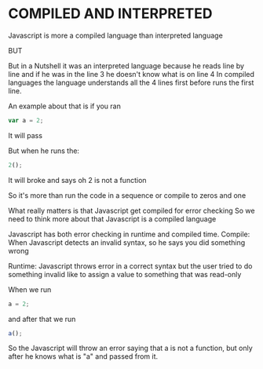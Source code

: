 # COMPILED AND INTERPRETED

Javascript is more a compiled language
than interpreted language

BUT

But in a Nutshell it was an interpreted language
because he reads line by line and if he was in the line
3 he doesn't know what is on line 4
In compiled languages the language understands all the 4 lines
first before runs the first line.

An example about that is
if you ran

```js
var a = 2;
```

It will pass

But when he runs the:

```js
2();
```

It will broke and says oh 2 is not a function

So it's more than run the code in a sequence or compile to zeros and one

What really matters is that Javascript get compiled for error checking
So we need to think more about that Javascript is a compiled language

Javascript has both error checking in runtime and compiled time.
Compile:
When Javascript detects an invalid syntax, so he says you did something wrong

Runtime:
Javascript throws error in a correct syntax but the
user tried to do something invalid like to assign a value to something that was read-only

When we run

```js
a = 2;
```

and after that we run

```js
a();
```

So the Javascript will throw an error saying
that a is not a function, but only after he knows what is "a"
and passed from it.
